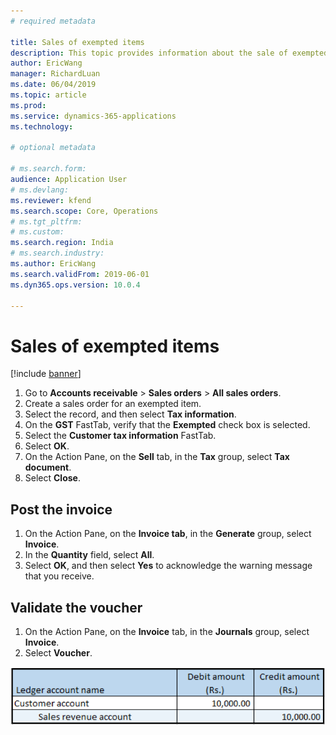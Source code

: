 ```yaml
---
# required metadata

title: Sales of exempted items
description: This topic provides information about the sale of exempted items.
author: EricWang
manager: RichardLuan
ms.date: 06/04/2019
ms.topic: article
ms.prod: 
ms.service: dynamics-365-applications
ms.technology: 

# optional metadata

# ms.search.form: 
audience: Application User
# ms.devlang: 
ms.reviewer: kfend
ms.search.scope: Core, Operations
# ms.tgt_pltfrm: 
# ms.custom: 
ms.search.region: India
# ms.search.industry: 
ms.author: EricWang
ms.search.validFrom: 2019-06-01
ms.dyn365.ops.version: 10.0.4

---
```


# Sales of exempted items

[!include [banner](../includes/banner.md)]

1. Go to **Accounts receivable** \> **Sales orders** \> **All sales orders**.
2. Create a sales order for an exempted item.
3. Select the record, and then select **Tax information**.
4. On the **GST** FastTab, verify that the **Exempted** check box is selected.
5. Select the **Customer tax information** FastTab.
6. Select **OK**.
7. On the Action Pane, on the **Sell** tab, in the **Tax** group, select **Tax document**.
8. Select **Close**.

## Post the invoice

1. On the Action Pane, on the **Invoice tab**, in the **Generate** group, select **Invoice**.
2. In the **Quantity** field, select **All**.
3. Select **OK**, and then select **Yes** to acknowledge the warning message that you receive.

## Validate the voucher

1. On the Action Pane, on the **Invoice** tab, in the **Journals** group, select **Invoice**.
2. Select **Voucher**.

![Example](media/Annotation-2019-05-20-150217.png)
